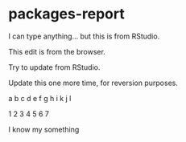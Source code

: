 # packages-report

I can type anything... but this is from RStudio.

This edit is from the browser.

Try to update from RStudio.

Update this one more time, for reversion purposes.

a b c d e f g h i k j l

1 2 3 4 5 6 7

I know my something